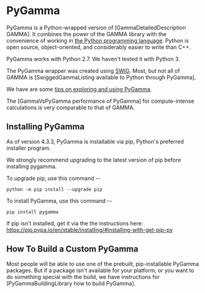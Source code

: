# PyGamma
PyGamma is a Python-wrapped version of [GammaDetailedDescription GAMMA]. It combines the power 
of the GAMMA library with the convenience of working in 
[the Python programming language](http://www.python.org/). Python is open 
source, object-oriented, and considerably easier to write than C++. 

PyGamma works with Python 2.7. We haven't tested it with Python 3.

The PyGamma wrapper was created using [SWIG](http://www.swig.org/). Most,
but not all of GAMMA is [SwiggedGammaListing available to Python through PyGamma]. 

We have are some [tips on exploring and using PyGamma](/wiki:PyGammaUsageTips/).

The [GammaVsPyGamma performance of PyGamma] for compute-intense calculations 
is very comparable to that of GAMMA.

## Installing PyGamma
As of version 4.3.3, PyGamma is installable via pip, Python's preferred installer program.

We strongly recommend upgrading to the latest version of pip before installing 
pygamma.

To upgrade pip, use this command --
```
python -m pip install --upgrade pip
```

To install PyGamma, use this command --
```
pip install pygamma
```

If pip isn't installed, get it via the the instructions here:
https://pip.pypa.io/en/stable/installing/#installing-with-get-pip-py

## How To Build a Custom PyGamma
Most people will be able to use one of the prebuilt, pip-installable PyGamma packages. But if a package isn't available for your platform, or you want to do something special with the build,
we have instructions for [PyGammaBuildingLibrary how to build PyGamma].